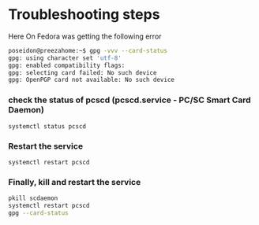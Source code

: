 # Troubleshooting steps

Here On Fedora was getting the following error

```bash
poseidon@preezahome:~$ gpg -vvv --card-status
gpg: using character set 'utf-8'
gpg: enabled compatibility flags:
gpg: selecting card failed: No such device
gpg: OpenPGP card not available: No such device
```

### check the status of pcscd (pcscd.service - PC/SC Smart Card Daemon)

`systemctl status pcscd`

### Restart the service

`systemctl restart pcscd`

### Finally, kill and restart the service

```bash
pkill scdaemon
systemctl restart pcscd
gpg --card-status
```